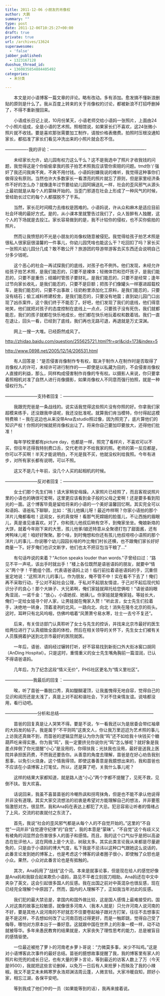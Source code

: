 ```yaml
---
title: 2011-12-06 小朋友的肖像权
author: 大鹏
summary: ""
type: post
date: 2011-12-06T10:25:27+00:00
draft: true
private: true
url: /archives/13624
superawesome:
  - 'false'
jabber_published:
  - 1323167128
duoshuo_thread_id:
  - 1360835854884405492
categories:
  - 未分类

---
```

　　本文是对小语博客一篇文章的评论。略有改动。多有添加。愈发搞不懂新浪删贴的原则是什么了。我从百度上转来的关于肖像权的讨论，都被新浪不打招呼删掉了，不得不重新搜回来。

　　小语成长日记上说，10月份某天，小语老师交给小语妈一张照片，上面由24个小照片组成，全是小语的艺术照。照相馆说，如果家长们不喜欢，这24张微小照片就不收钱。要是喜欢那张需要加工制作，请按价格表缴费。拍照时压根没通知家长，都掐准了家长们看见冲洗出来的小照片就会忍不住。

&#8212;&#8212;&#8212;&#8212;&#8212;-我的评论：&#8212;&#8212;&#8212;&#8212;&#8212;&#8212;&#8212;&#8212;&#8212;&#8212;&#8212;&#8212;&#8212;&#8212;&#8212;&#8212;&#8212;&#8212;&#8212;&#8212;&#8212;&#8212;-
  
　　未经家长允许，幼儿园有权力这么干么？这不是我选中了照片才收我钱的问题，我觉得这是个你偷偷拿我的孩子拍艺术照我应该管你索赔的问题。tmd你丫强奸了我还问我爽不爽，不爽不用付钱。小语妈别嫌我说的难听，我觉得这种事你们做得没有原则。当然也许大多数家长一看漂亮的照片就忘了原则，但是家里经济条件不好的怎么办？就像逢年过节要给幼儿园阿姨送礼一样，社会的歪风邪气从源头上最初就是从每个人的蒙昧开始的。当歪门邪道在社会上形成了一种风气的时候，曾经助长过它的每个人都摆脱不了干系。
  
　　当然，家长花时间精力去维权是困难的。小语妈说，许从众和麻木是适应目前社会环境的最好方式。是的，从小课本里就警告过我们了，众人皆醉有人独醒，这个人的下场就是去投江。家长容易做到的是，我不计较你的侵权，也不买你偷拍的照片。
  
　　然而让我愤怒的不光是小朋友的肖像权随意被侵犯。我觉得给孩子拍艺术照是很私人很家庭很温馨的一件事儿，你幼儿园凭啥也能这么干？吃回扣了吗？家长买一张照片幼儿园分几成？敢不敢公开？旅游团的导游带游客去买东西还会说明自己分多少钱呢。
  
　　这个恶心的社会一再试探我们的底线，对孩子也不例外。他们发现，未经允许给孩子拍艺术照，是我们能忍的，只要不是裸体；轻微体罚和恐吓孩子，是我们能忍的，只要不是重伤；结婚时管孩子要财礼，是我们能忍的，只要不是经常；逢年过节向家长收礼，是我们能忍的，只要不是巨额；把孩子们像罐头一样塞进超载校车，是我们能忍的，只要不出事故；往奶粉里添加化工原料，是我们能忍的，只要没有结石；偷工减料修建校舍，是我们能忍的，只要没有地震；直到幼儿园门口出现了凶杀案件，这个我们终于不能忍了。好吧，他们发现了我们的底线，他们得意地笑，他们就把对孩子的态度控制在底线上一点点，只要孩子没有死伤，我们就都能忍，我们的孩子就都在快乐地成长，他们都在快乐地玩着权和数着钱。我们一直在退让，回头一看，已经到了底线，我们再也无路可退，再退就是万丈深渊。

　　网上一搜一大堆。已经蔚然成风了。
  
<http://zhidao.baidu.com/question/255625721.html?fr=qrl&cid=173&index=5>
  
<http://www.0898.net/2005/12/14/206531.html>
  
　　有人回答是：“是否侵害肖像制作专有权，取决于制作人在制作时是否取得了肖像权人的许可，未经许可进行制作的——即使是以私藏为目的，不会侵害肖像权人直接的利益，那么，同样构成侵害制作肖像的专有权。以摄影人来说，你只要拿着照相机对准了自然人进行肖像摄影，如果肖像权人不同意而强行拍照，就是一种侵权行为。”

&#8212;&#8212;&#8212;&#8212;&#8212;&#8212;&#8212;&#8211;支持者回复：&#8212;&#8212;&#8212;&#8212;&#8212;&#8212;&#8212;&#8212;&#8212;&#8212;&#8212;&#8212;&#8212;&#8212;&#8212;&#8212;&#8212;&#8212;&#8212;&#8212;&#8212;
  
　　我跟兜兜爸是一条战线的。说实话我觉得这些照片没有你照的好。你拿我们家超模来练手，还没跟我申请呢，我还没批准呢。就算我们肯当模特，你付得起这模特费嘛！&#8211; 我在这边也从来没带Ana去studio照过像，因为照完了，底片算他们的知识产权！你照的时候就把肖像权出让了。将来你自己要加印要放大，还得他们批准！
  
　　每年学校里都有picture day，也都是一样，照完了看样片，不喜欢可以不买，但往年还得我特别费口舌，交代老师才不给我家的照。老师的第一反应都是，你可以不买啊！半天才能说明白，不光是我不买，他就没权利给我照。今年有进步，对所有家长都有说明，可以不照。
  
　　这又不是几十年前，没几个人买的起相机的时候。

&#8212;&#8212;&#8212;&#8212;&#8212;&#8212;&#8212;&#8211;反对者回复：&#8212;&#8212;&#8212;&#8212;&#8212;&#8212;&#8212;&#8212;&#8212;&#8212;&#8212;&#8212;&#8212;&#8212;&#8212;&#8212;&#8212;&#8212;&#8212;&#8212;&#8212;
  
　　女士们那个先生们呐！请大家稍安毋躁。人家照片已经照了，而且客观说照片里的小语也的确很可爱啊，这里更应该看到金子般的父母之爱啊！还是要多看到阳光的一面。这个博客毕竟是留给将来的小语的一个美好温馨回忆啊。其实完全可以和语妈、语爸私下聊聊，比如：“孩儿他姨儿呀！最近咋样啊？你家小语拍的那个洋片儿俺都看啦！这闺女，长的真俊呀！看那气死嫦娥的脸蛋儿，不让西施的眉眼儿，真是谁见谁喜欢。对了，你和孩儿他叔后晌有空不，到俺家坐坐。俺娘新烙的大饼，就着今年刚下来的大葱，孩儿他爹/娘还特意从全聚德打包了甜面酱，还有烤鸭味儿呢！咱好好聚聚。那个啥，到时俺想和你还有孩儿他叔唠唠小语照的那个洋片儿的事儿…你说哪个幼儿园园长啥的咋比俺们村长还横，也不跟俺们家长好好商量一下。好歹俺们也识文断字，他们也太不把豆包当干粮了&#8230;”
  
　　有句话咋说的来着？“Action speaks louder than words.”子曾经曰过：“路见不平一声吼，该出手时就出手！”楼上各位既然是语爸语妈的朋友，就要中“情义”两个字！干脆组个团，代表语爸语妈上访！临行前拉着语爸语妈的手，沉重但鉴定地说：“这照洋片儿的事儿，作为朋友，俺不管不中！实在看不下去了！俺们再不采取行动，于公对不起社会公理，于私对不起朋友情谊，于己对不起后现代知识分子的良心！那个大妹子、大兄弟啊，俺们家娃就拜托给您俩啦！”语爸语妈眼角湿润，一诺千金：“放心，小语她叔、她姨儿。你家娃就是俺家娃。等娃长大，俺们一定给女娃寻个好人家，让男娃就在俺家入赘！”听此言，女士先生们拉着手，决绝地一转身，顶着凌冽的北风，一路向北、向北！消失在隆冬北京的街头。这时，耳畔只有北风呜咽，仿佛吟唱着“风萧萧兮易水寒，壮士一去兮不复还”。
  
　　后来，有关信访部门认真聆听了女士与先生的控诉，并找来北京市最好的医生给两位进行了认真细致全面的体检，然后在相关领导的关怀下，先生女士们被有关人员簇拥着护送到北京市最好的医院就医。
  
　　一年后，语爸、语妈经过辗转打听，好不容易找到新街口外大街冰窖口胡同（AnDing Hospital）。只是这时，重情重义的女士先生嘴角胸前一篇湿润，已认不得语爸语妈。
  
　　几年后，为了纪念这段“情义无价”，PHS社区更名为“情义里社区”。

&#8212;&#8212;&#8212;&#8212;&#8212;&#8212;&#8211;我最后的回复：&#8212;&#8212;&#8212;&#8212;&#8212;&#8212;&#8212;&#8212;&#8212;&#8212;&#8212;&#8212;&#8212;&#8212;&#8212;&#8212;&#8212;&#8212;&#8212;&#8212;&#8212;-
  
　　唉，听了苗爸一番脱口秀，真如醍醐灌顶，让我羞愧得无地自容，觉得自己的见识和阅历还是太浅了，真是上对不起和谐社会，下对不住亲情友谊。说啥都没用，看行动吧。

&#8212;&#8212;&#8212;&#8212;&#8212;&#8212;&#8212;&#8211;分析和总结&#8212;&#8212;&#8212;&#8212;&#8212;&#8212;&#8212;&#8212;&#8212;&#8212;&#8212;&#8212;&#8212;&#8212;&#8212;&#8212;&#8212;&#8212;&#8212;&#8212;&#8212;&#8212;
  
　　苗爸的回复真是让人哭笑不得。要是不说，乍一看我还以为是居委会带红袖章的大妈发的帖子。我是属于“不平则鸣”这类文人，你让我万里迢迢为艺术照的事儿上访我还真做不到，而苗爸的逻辑显然是认为你为我“鸣”还不如给我十块钱买个糖葫芦吃来得实惠。你为我“鸣”，我一定要挤兑你说你光“鸣”怎么够呢？就好象是我差点摔倒了你光提醒“小心”是没用的，你得扶我；光扶我也没用，最好是送我上医院并承担医药费，不然我还要告你。从善意的角度去理解，苗爸是在好心劝告我别惹事，以免引火烧身。这个情我得领。即使这番善意是我臆想出来的，我和苗爸也不应该在小语博客上打笔仗。所以，还是算了吧，关我什么事儿呢？
  
　　这样的结果大家都知道，就是路人连“小心”两个字都不提醒了，见死不救，见倒不扶。皆大欢喜。
  
　　话说回来，我虽不喜苗苗爸的冷嘲热讽和拐弯抹角，但是也不能不承认他说得并非没有道理。其实大家交流想法的初衷是希望对方能理解自己的想法，并非要惹恼激怒对方。很显然，我和Ana妈在表达上都犯了大忌。犯忌容易让听者的情绪占了上风，交流的初衷就付之东流了。
  
　　首先，我说“社会的歪风邪气都是从每个人的不自觉开始的。”这里的“不自觉”一词并非“自觉遵守纪律”的“自觉”，我的本意是“蒙昧”。“不自觉”这个有歧义又有棱角的词显然会伤害很多人的面子和感情。而且，我的这个口气似乎是把以高姿态在批评他人，这在网络上是个大忌，树敌太多。其实此类言论我从来都是尽量避免的，只是由于小语妈的博大气度，私下我是不忌讳以这种口气跟她这么说话的，此番言论发到她的博客上，也是考虑这个博客的读者圈子很小，即使触了众怒也是小众。果然，小众对此番言论也是有抵触的。
  
　　其次，Ana妈用了“战线”这个词。本来是就事论事，但是现在给人的感觉好像是Ana妈和我联合起来欺负小语妈，路见不平者立刻拔刀相助。Ana妈还在中文中夹杂了英文，这会引起很多国人的反感。我在出国之前对中英混杂也很反感，现在已经完全理解个中原因了。然而，国内的人理解不了，正如我当年对此的反感。
  
　　我们犯的最大禁忌是，拿国内和国外做比较，这是国人感情上最难接受的。国人对这类的故事比较敏感，就像很多河南人（我本人就是）只允许河南人说河南的不好，要是其他人说河南的不好就忍不住要卷起袖子跟对方打架，往往不去想事实是不是这样，不去想如何改了让河南百姓过得更好，而是一触即跳，觉得自己受了侮辱，哪怕对方原本出于一番好意。这就跟中国在世界上的形象一模一样，动不动就被辱华。多年来愚民教育的结果就是，大家丧失了理性思考的能力，总是被盲目的感情驱使。
  
　　一位最近被抢了萝卜的河南老乡萝卜哥说：“力微莫多事，米少不叫鸡。”这是对小语博客此次事件的最好总结。苗爸的臆想故事提醒了我，我的博客里有家人的照片和兜兜的成长日记，也有大量的萝卜言论，等到最近的访客人数上了万（今天是9500），我就把这些言论删掉，以免万一日后有人来抢萝卜而殃及了我的小辣椒。我又不是艾未未韩寒罗永浩郑渊洁周云蓬，人微言轻。大家冷暖自知，顾好小家，相忘江湖，各保平安吧。
  
　　等到我成了他们中的一员（如果能等到的话），我再来接着说。
